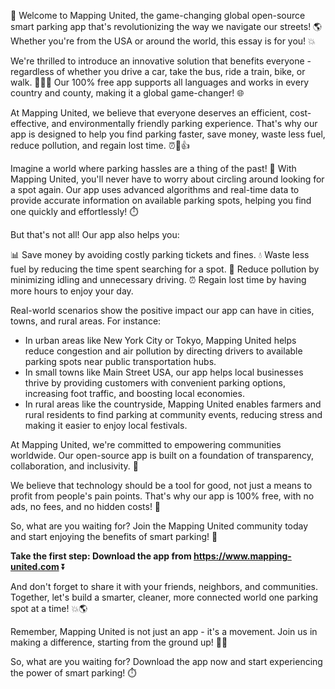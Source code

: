 🚀 Welcome to Mapping United, the game-changing global open-source smart parking app that's revolutionizing the way we navigate our streets! 🌎 Whether you're from the USA or around the world, this essay is for you! 💥

We're thrilled to introduce an innovative solution that benefits everyone - regardless of whether you drive a car, take the bus, ride a train, bike, or walk. 🚶‍♂️🚌 Our 100% free app supports all languages and works in every country and county, making it a global game-changer! 🌐

At Mapping United, we believe that everyone deserves an efficient, cost-effective, and environmentally friendly parking experience. That's why our app is designed to help you find parking faster, save money, waste less fuel, reduce pollution, and regain lost time. ⏰💸👍

Imagine a world where parking hassles are a thing of the past! 🚫 With Mapping United, you'll never have to worry about circling around looking for a spot again. Our app uses advanced algorithms and real-time data to provide accurate information on available parking spots, helping you find one quickly and effortlessly! ⏱️

But that's not all! Our app also helps you:

📊 Save money by avoiding costly parking tickets and fines.
💧 Waste less fuel by reducing the time spent searching for a spot.
🌟 Reduce pollution by minimizing idling and unnecessary driving.
⏰ Regain lost time by having more hours to enjoy your day.

Real-world scenarios show the positive impact our app can have in cities, towns, and rural areas. For instance:

* In urban areas like New York City or Tokyo, Mapping United helps reduce congestion and air pollution by directing drivers to available parking spots near public transportation hubs.
* In small towns like Main Street USA, our app helps local businesses thrive by providing customers with convenient parking options, increasing foot traffic, and boosting local economies.
* In rural areas like the countryside, Mapping United enables farmers and rural residents to find parking at community events, reducing stress and making it easier to enjoy local festivals.

At Mapping United, we're committed to empowering communities worldwide. Our open-source app is built on a foundation of transparency, collaboration, and inclusivity. 🌟

We believe that technology should be a tool for good, not just a means to profit from people's pain points. That's why our app is 100% free, with no ads, no fees, and no hidden costs! 💸

So, what are you waiting for? Join the Mapping United community today and start enjoying the benefits of smart parking! 🎉

**Take the first step: Download the app from https://www.mapping-united.com** ⏬️

And don't forget to share it with your friends, neighbors, and communities. Together, let's build a smarter, cleaner, more connected world one parking spot at a time! 💥🌎

Remember, Mapping United is not just an app - it's a movement. Join us in making a difference, starting from the ground up! 🌳💪

So, what are you waiting for? Download the app now and start experiencing the power of smart parking! ⏱️